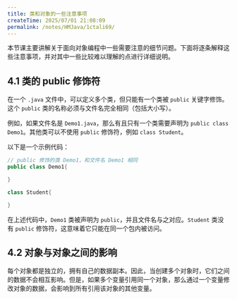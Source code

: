 ```yaml
---
title: 类和对象的一些注意事项
createTime: 2025/07/01 21:08:09
permalink: /notes/HMJava/1ctali69/
---
```

本节课主要讲解关于面向对象编程中一些需要注意的细节问题。下面将逐条解释这些注意事项，并对其中一些比较难以理解的点进行详细说明。

## 4.1 类的 public 修饰符

在一个 `.java` 文件中，可以定义多个类，但只能有一个类被 `public` 关键字修饰。这个 `public` 类的名称必须与文件名完全相同（包括大小写）。

例如，如果文件名是 `Demo1.java`，那么有且只有一个类需要声明为 `public class Demo1`。其他类可以不使用 `public` 修饰符，例如 `class Student`。

以下是一个示例代码：

```java
// public 修饰的类 Demo1，和文件名 Demo1 相同
public class Demo1{

}

class Student{

}
```

在上述代码中，`Demo1` 类被声明为 `public`，并且文件名与之对应。`Student` 类没有 `public` 修饰符，这意味着它只能在同一个包内被访问。

## 4.2 对象与对象之间的影响

每个对象都是独立的，拥有自己的数据副本。因此，当创建多个对象时，它们之间的数据不会相互影响。但是，如果多个变量引用同一个对象，那么通过一个变量修改对象的数据，会影响到所有引用该对象的其他变量。
